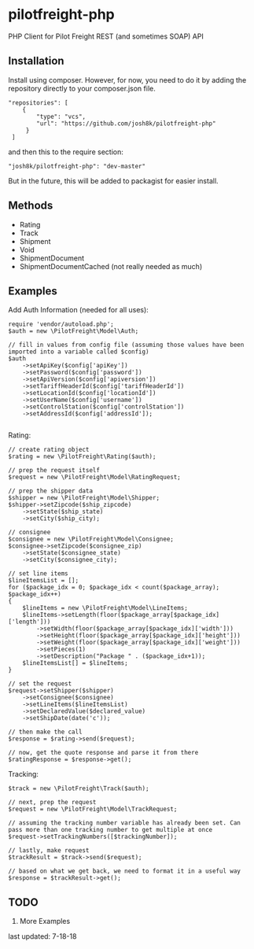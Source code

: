 # pilotfreight-php
PHP Client for Pilot Freight REST (and sometimes SOAP) API

## Installation

Install using composer. However, for now, you need to do it by adding the repository directly to your composer.json file.

```
"repositories": [
	{
		"type": "vcs",
	 	"url": "https://github.com/josh8k/pilotfreight-php"
	 }
 ]
```

and then this to the require section:
```
"josh8k/pilotfreight-php": "dev-master"
```

But in the future, this will be added to packagist for easier install.

## Methods

- Rating
- Track
- Shipment
- Void
- ShipmentDocument
- ShipmentDocumentCached (not really needed as much)

## Examples

Add Auth Information (needed for all uses):
```
require 'vendor/autoload.php';
$auth = new \PilotFreight\Model\Auth;

// fill in values from config file (assuming those values have been imported into a variable called $config)
$auth
	->setApiKey($config['apiKey'])
	->setPassword($config['password'])
	->setApiVersion($config['apiversion'])
	->setTariffHeaderId($config['tariffHeaderId'])
	->setLocationId($config['locationId'])
	->setUserName($config['username'])
	->setControlStation($config['controlStation'])
	->setAddressId($config['addressId']);
		
```

Rating:
```
// create rating object
$rating = new \PilotFreight\Rating($auth);

// prep the request itself
$request = new \PilotFreight\Model\RatingRequest;

// prep the shipper data
$shipper = new \PilotFreight\Model\Shipper;
$shipper->setZipcode($ship_zipcode)
	->setState($ship_state)
	->setCity($ship_city);
	
// consignee
$consignee = new \PilotFreight\Model\Consignee;
$consignee->setZipcode($consignee_zip)
	->setState($consignee_state)
	->setCity($consignee_city);
	
// set line items
$lineItemsList = [];
for ($package_idx = 0; $package_idx < count($package_array); $package_idx++)
{
	$lineItems = new \PilotFreight\Model\LineItems;
	$lineItems->setLength(floor($package_array[$package_idx]['length']))
		->setWidth(floor($package_array[$package_idx]['width']))
		->setHeight(floor($package_array[$package_idx]['height']))
		->setWeight(floor($package_array[$package_idx]['weight']))
		->setPieces(1)
		->setDescription("Package " . ($package_idx+1));
	$lineItemsList[] = $lineItems;
}

// set the request
$request->setShipper($shipper)
	->setConsignee($consignee)
	->setLineItems($lineItemsList)
	->setDeclaredValue($declared_value)
	->setShipDate(date('c'));

// then make the call
$response = $rating->send($request);

// now, get the quote response and parse it from there
$ratingResponse = $response->get();

```

Tracking:
```
$track = new \PilotFreight\Track($auth);

// next, prep the request
$request = new \PilotFreight\Model\TrackRequest;

// assuming the tracking number variable has already been set. Can pass more than one tracking number to get multiple at once
$request->setTrackingNumbers([$trackingNumber]);

// lastly, make request
$trackResult = $track->send($request);

// based on what we get back, we need to format it in a useful way
$response = $trackResult->get();
```

## TODO
1. More Examples

last updated: 7-18-18
